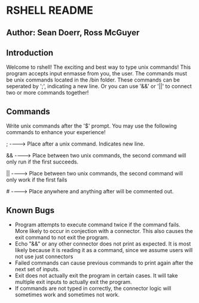 # RSHELL README

## Author: Sean Doerr, Ross McGuyer

## Introduction
Welcome to rshell! The exciting and best way to type unix commands! This program accepts input enmasse from you, the user. The commands must be unix commands located in the /bin folder. These commands can be seperated by ';', indicating a new line. Or you can use '&&' or '||' to connect two or more commands together!


## Commands
Write unix commands after the '$' prompt. You may use
the following commands to enhance your experience!

;  ----> Place after a unix command. Indicates new line.

&& ----> Place between two unix commands, the second command will only run if the first succeeds.

|| ----> Place between two unix commands, the second command will only work if the first fails

\# ----> Place anywhere and anything after will be commented out.

## Known Bugs
* Program attempts to execute command twice if the command fails. More likely to occur in conjection with a connector. This also causes the exit command to not exit the program.
* Echo "&&" or any other connector does not print as expected. It is most likely because it is reading it as a command, since we assume users will not use just connectors
* Failed commands can cause previous commands to print again after the next set of inputs.
* Exit does not actually exit the program in certain cases. It will take multiple exit inputs to actually exit the program.
* If commands are not typed in correctly, the connector logic will sometimes work and sometimes not work. 
